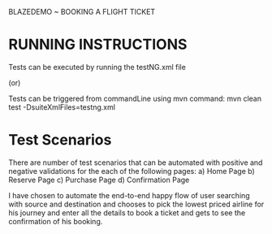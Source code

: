 BLAZEDEMO ~ BOOKING A FLIGHT TICKET 

RUNNING INSTRUCTIONS
====================

Tests can be executed by running the testNG.xml file

(or)

Tests can be triggered from commandLine using mvn command:
mvn clean test -DsuiteXmlFiles=testng.xml


Test Scenarios
==============

There are number of test scenarios that can be automated with 
positive and negative validations for the each of the following pages:
a) Home Page
b) Reserve Page
c) Purchase Page
d) Confirmation Page

I have chosen to automate the end-to-end happy flow of user searching 
with 
source and destination and chooses to pick the lowest priced airline 
for his journey and enter all the details to book a ticket and gets 
to see the confirmation of his booking.
